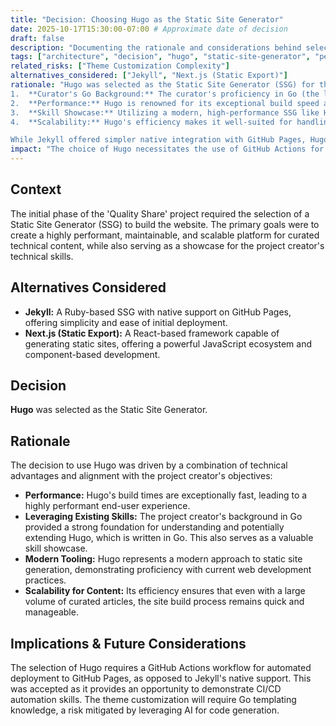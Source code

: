 ```yaml
---
title: "Decision: Choosing Hugo as the Static Site Generator"
date: 2025-10-17T15:30:00-07:00 # Approximate date of decision
draft: false
description: "Documenting the rationale and considerations behind selecting Hugo for the Quality Share website, balancing project needs with curator's skills."
tags: ["architecture", "decision", "hugo", "static-site-generator", "performance"]
related_risks: ["Theme Customization Complexity"]
alternatives_considered: ["Jekyll", "Next.js (Static Export)"]
rationale: "Hugo was selected as the Static Site Generator (SSG) for the 'Quality Share' project after evaluating several alternatives. The primary drivers for this decision were:
1.  **Curator's Go Background:** The curator's proficiency in Go (the language Hugo is built with) was a significant factor, enabling deeper understanding, easier debugging, and potential future contributions or extensions.
2.  **Performance:** Hugo is renowned for its exceptional build speed and the resulting highly performant static websites, which aligns with the project's goal of delivering a fast and responsive user experience.
3.  **Skill Showcase:** Utilizing a modern, high-performance SSG like Hugo effectively showcases contemporary web development skills to potential employers and collaborators.
4.  **Scalability:** Hugo's efficiency makes it well-suited for handling a growing number of curated articles without significant performance degradation during the build process.

While Jekyll offered simpler native integration with GitHub Pages, Hugo's advantages in performance and alignment with the curator's existing skill set were prioritized. Next.js was considered for its React ecosystem but was deemed less aligned with the curator's Go background for this specific project."
impact: "The choice of Hugo necessitates the use of GitHub Actions for automated deployment to GitHub Pages, as Hugo is not natively built by GitHub Pages like Jekyll. This adds a layer of CI/CD complexity but also provides an opportunity to showcase automation skills. The theme customization will require Go templating knowledge, a risk mitigated by leveraging AI for code generation."
---
```


## Context

The initial phase of the 'Quality Share' project required the selection of a Static Site Generator (SSG) to build the website. The primary goals were to create a highly performant, maintainable, and scalable platform for curated technical content, while also serving as a showcase for the project creator's technical skills.

## Alternatives Considered

*   **Jekyll:** A Ruby-based SSG with native support on GitHub Pages, offering simplicity and ease of initial deployment.
*   **Next.js (Static Export):** A React-based framework capable of generating static sites, offering a powerful JavaScript ecosystem and component-based development.

## Decision

**Hugo** was selected as the Static Site Generator.

## Rationale

The decision to use Hugo was driven by a combination of technical advantages and alignment with the project creator's objectives:

*   **Performance:** Hugo's build times are exceptionally fast, leading to a highly performant end-user experience.
*   **Leveraging Existing Skills:** The project creator's background in Go provided a strong foundation for understanding and potentially extending Hugo, which is written in Go. This also serves as a valuable skill showcase.
*   **Modern Tooling:** Hugo represents a modern approach to static site generation, demonstrating proficiency with current web development practices.
*   **Scalability for Content:** Its efficiency ensures that even with a large volume of curated articles, the site build process remains quick and manageable.

## Implications & Future Considerations

The selection of Hugo requires a GitHub Actions workflow for automated deployment to GitHub Pages, as opposed to Jekyll's native support. This was accepted as it provides an opportunity to demonstrate CI/CD automation skills. The theme customization will require Go templating knowledge, a risk mitigated by leveraging AI for code generation.
